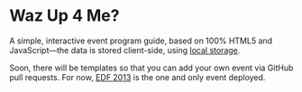 # Waz Up 4 Me?

A simple, interactive event program guide, based on 100% HTML5 and JavaScript—the data is stored client-side, using [local storage](http://caniuse.com/#feat=namevalue-storage).

Soon, there will be templates so that you can add your own event via GitHub pull requests. For now, [EDF 2013](http://2013.data-forum.eu/ "Welcome to the European Data Forum 2013 | European Data Forum") is the one and only event deployed.